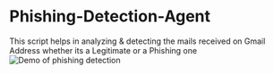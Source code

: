 # Phishing-Detection-Agent
This script helps in analyzing &amp; detecting the mails received on Gmail Address whether its a Legitimate or a Phishing one
![Demo of phishing detection](Demo_phishing.gif)
